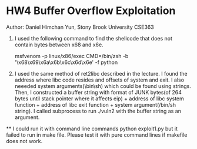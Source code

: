 # HW4 Buffer Overflow Exploitation

Author: Daniel Himchan Yun, Stony Brook University CSE363

1. I used the following command to find the shellcode that does not contain bytes between x68 and x6e. 

	msfvenom -p linux/x86/exec CMD=/bin/zsh -b '\x68\x69\x6a\x6b\x6c\x6d\x6e' -f python

2. I used the same method of ret2libc described in the lecture. I found the address where libc code resides and offsets of system and exit. I also neeeded system arguments(\bin\sh) which could be found using strings. Then, I constructed a buffer string with format of JUNK bytes(of 264 bytes until stack pointer where it affects eip) + address of libc system function + address of libc exit function + system argument(/bin/sh string). I called subprocess to run ./vuln2 with the buffer string as an argument.


** I could run it with command line commands python exploit1.py but it failed to run in make file. Please test it with pure command lines if makefile does not work.
